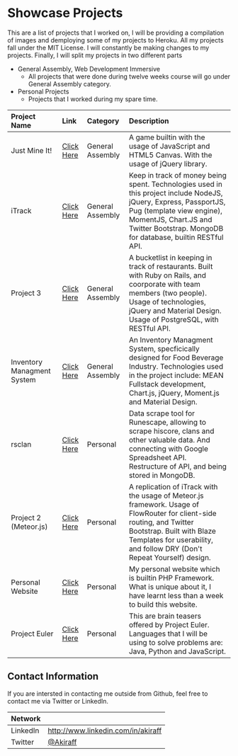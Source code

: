 # Showcase Projects

This are a list of projects that I worked on, I will be providing a compilation of images and demploying some of my projects to Heroku. All my projects fall under the MIT License. I will constantly be making changes to my projects. Finally, I will split my projects in two different parts

  - General Assembly, Web Development Immersive
    - All projects that were done during twelve weeks course will go under General Assembly category.
  - Personal Projects
    - Projects that I worked during my spare time.

Project Name | Link | Category | Description
:------------|:-----|:---------|:-----------
Just Mine It!    | [Click Here](https://github.com/Akiraff2015/i-love-programming) | General Assembly | A game builtin with the usage of JavaScript and HTML5 Canvas. With the usage of jQuery library.
iTrack    | [Click Here](https://github.com/Akiraff2015/Project-2) | General Assembly | Keep in track of money being spent. Technologies used in this project include NodeJS, jQuery, Express, PassportJS, Pug (template view engine), MomentJS, Chart.JS and Twitter Bootstrap. MongoDB for database, builtin RESTful API.
Project 3    | [Click Here](https://github.com/Akiraff2015/project3) | General Assembly | A bucketlist in keeping in track of restaurants. Built with Ruby on Rails, and coorporate with team members (two people). Usage of technologies, jQuery and Material Design. Usage of PostgreSQL, with RESTful API.
Inventory Managment System    | [Click Here](https://github.com/Akiraff2015/project4) | General Assembly | An Inventory Managment System, specficically designed for Food Beverage Industry. Technologies used in the project include: MEAN Fullstack development, Chart.js, jQuery, Moment.js and Material Design.
rsclan       | [Click Here](https://github.com/Akiraff2015/rsclan) | Personal | Data scrape tool for Runescape, allowing to scrape hiscore, clans and other valuable data. And connecting with Google Spreadsheet API. Restructure of API, and being stored in MongoDB.
Project 2 (Meteor.js) | [Click Here](https://github.com/Akiraff2015/Project-2-Meteor.js-) | Personal | A replication of iTrack with the usage of Meteor.js framework. Usage of FlowRouter for client-side routing, and Twitter Bootstrap. Built with Blaze Templates for userability, and follow DRY (Don't Repeat Yourself) design.
Personal Website | [Click Here](https://github.com/Akiraff2015/php-personal-website) | Personal | My personal website which is builtin PHP Framework. What is unique about it, I have learnt less than a week to build this website.
Project Euler | [Click Here](https://github.com/Akiraff2015/projecteuler) | Personal | This are brain teasers offered by Project Euler. Languages that I will be using to solve problems are: Java, Python and JavaScript.

## Contact Information
If you are intersted in contacting me outside from Github, feel free to contact me via Twitter or LinkedIn.

Network |  |
:------------|:-----|
| LinkedIn | http://www.linkedin.com/in/akiraff
| Twitter  | [@Akiraff](http://www.twitter.com/akiraff)

